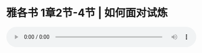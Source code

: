 # 雅各书 1章2节-4节 | 如何面对试炼

<audio style="width: 100%;" preload="false" controls controlslist="nodownload"><source src="http://file.simai.life/audio/mp3/2019/191117_002.mp3" type="audio/mpeg">Your browser does not support the audio element.</audio>